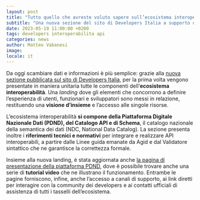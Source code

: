 ```yaml
---
layout: post
title: "Tutto quello che avreste voluto sapere sull’ecosistema interoperabilità"
subtitle: "Una nuova sezione del sito di Developers Italia a supporto dello scambio dati tra amministrazioni"
date: 2023-05-19 11:00:00 +0200
tags: developers interoperabilita api 
categories: news
author: Matteo Vabanesi
image:
locale: it
---
```

Da oggi scambiare dati e informazioni è più semplice: grazie alla [nuova sezione pubblicata sul sito di Developers Italia](/it/interoperabilita/), per la prima volta vengono presentate in maniera unitaria tutte le componenti dell’**ecosistema interoperabilità**. Una _landing_ dove gli elementi che concorrono a definire l’esperienza di utenti, funzionari e sviluppatori sono messi in relazione, restituendo una **visione d’insieme** e l’accesso alle singole risorse.

L’ecosistema interoperabilità **si compone della Piattaforma Digitale Nazionale Dati (PDND), del Catalogo API e di Schema**, il catalogo nazionale della semantica dei dati (NDC, National Data Catalog). La sezione presenta inoltre i **riferimenti tecnici e normativi** per integrare e realizzare API interoperabili, a partire dalle Linee guida emanate da Agid e dal Validatore sintattico che ne garantisce la correttezza formale.

Insieme alla nuova landing, è stata aggiornata anche [la pagina di presentazione della piattaforma PDND](https://developers.italia.it/it/pdnd/#resources), dove è possibile trovare anche una serie di **tutorial video** che ne illustrano il funzionamento. Entrambe le pagine forniscono, infine, anche l’accesso a canali di supporto, ai link diretti per interagire con la community dei developers e ai contatti ufficiali di assistenza di tutti i tasselli dell’ecosistema. 
